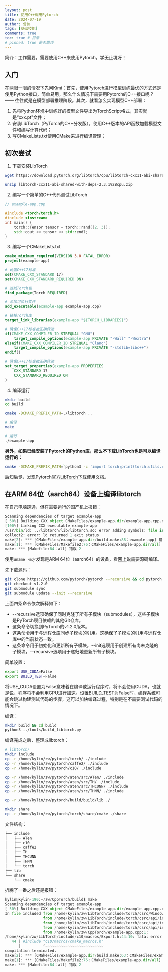 ```yaml
---
layout: post
title: 使用C++调用Pytorch
date: 2024-07-19
author: 曾伟
tags: [基础技能]
comments: true
toc: true # 目录
# pinned: true 是否置顶
---
```


简介：工作需要，需要使用C++来使用Pytorch，学无止境呀！

## 入门
在两眼一眼的情况下先问Kimi：首先，使用Pytorch进行模型训练最优的方式还是使用Python接口，简单易用，那么什么情况下需要用Pytorch的C++接口呢？—— 往往就是在模型部署推理阶段。其次，就看怎么实现模型C++部署：
1. 先将Python环境中训练好的模型文件导出为TorchScript格式，其实就是“xxx.pt"文件；
2. 安装LibTorch（PyTorch的C++分发版），使用C++版本的API函数加载模型文件和编写计算代码；
3. 写CMakeLists.txt使用CMake来进行编译管理；

## 初次尝试
1. 下载安装LibTorch
```bash
wget https://download.pytorch.org/libtorch/cpu/libtorch-cxx11-abi-shared-with-deps-2.3.1%2Bcpu.zip

unzip libtorch-cxx11-abi-shared-with-deps-2.3.1%2Bcpu.zip
```
2. 编写一个简单的C++代码测试LibTorch
```C++
// example-app.cpp

#include <torch/torch.h>
#include <iostream>
int main() {
    torch::Tensor tensor = torch::rand({2, 3});
    std::cout << tensor << std::endl;
}
```
3. 编写一个CMakeLists.txt
```CMake
cmake_minimum_required(VERSION 3.0 FATAL_ERROR)
project(example-app)

# 设置C++17标准
set(CMAKE_CXX_STANDARD 17)
set(CMAKE_CXX_STANDARD_REQUIRED ON)

# 查找Torch包
find_package(Torch REQUIRED)

# 添加可执行文件
add_executable(example-app example-app.cpp)

# 链接Torch库
target_link_libraries(example-app "${TORCH_LIBRARIES}")

# 确保C++17标准被正确传递
if(CMAKE_CXX_COMPILER_ID STREQUAL "GNU")
    target_compile_options(example-app PRIVATE "-Wall" "-Wextra")
elseif(CMAKE_CXX_COMPILER_ID STREQUAL "Clang")
    target_compile_options(example-app PRIVATE "-stdlib=libc++")
endif()

# 确保C++17标准被正确传递
set_target_properties(example-app PROPERTIES
    CXX_STANDARD 17
    CXX_STANDARD_REQUIRED ON
)
```
4. 编译运行
```bash
mkdir build
cd build

cmake -DCMAKE_PREFIX_PATH=./libtorch ..

# 编译
make

# 运行
./example-app
```

**另外，如果已经安装了Pytorch的Python库，那么不下载LibTorch也是可以编译运行的：**
```bash
cmake -DCMAKE_PREFIX_PATH=`python3 -c 'import torch;print(torch.utils.cmake_prefix_path)'` ..
```

后知后觉，发现Pytorch[官方LibTorch下载使用文档](https://pytorch.org/cppdocs/installing.html)。

## 在ARM 64位（aarch64）设备上编译libtorch
在自己电脑跑通，但在需要运行的国产机上报错：
```python
Scanning dependencies of target example-app
[ 50%] Building CXX object CMakeFiles/example-app.dir/example-app.cpp.o
[100%] Linking CXX executable example-app
/usr/bin/ld: ../libtorch/lib/libtorch.so: error adding symbols: file in wrong format
collect2: error: ld returned 1 exit status
make[2]: *** [CMakeFiles/example-app.dir/build.make:88：example-app] 错误 1
make[1]: *** [CMakeFiles/Makefile2:76：CMakeFiles/example-app.dir/all] 错误 2
make: *** [Makefile:84：all] 错误 2
```
使用```uname -m```才发现是ARM 64位（aarch64）的设备，看[网上](https://txsangyj.github.io/post/armv8-bian-yi-libtorch/)说需要源码编译。

先下载源码：
```Bash
git clone https://github.com/pytorch/pytorch --recursive && cd pytorch 
git checkout v1.2.0
git submodule sync
git submodule update --init --recursive
```
上面四条命令依次解释如下：
* --recursive选项确保了同时克隆了所有子模块（submodules），这些子模块是PyTorch项目依赖的其他Git仓库。
* 这条命令切换到PyTorch的v1.2.0版本。
* 这条命令用于与远程仓库同步子模块的引用。这确保了子模块的引用与远程仓库中的当前状态一致。
* 这条命令用于初始化和更新所有子模块。--init选项用于创建所有尚未克隆的子模块，--recursive选项用于递归地更新所有子模块。

简单设置：
```bash
export USE_CUDA=False
export BUILD_TEST=False
```
将USE_CUDA设置为False意味着在编译或运行程序时，将不会使用CUDA，也就是说，程序将不会利用GPU进行加速。设置BUILD_TEST为False时，编译系统可能会跳过构建测试代码的步骤，这可以加快编译过程，特别是在不需要测试代码的情况下。

编译：
```bash
mkdir build && cd build
python3 ../tools/build_libtorch.py
```

编译完成之后，整理成libtorch：
```bash
# libtorch/
mkdir include
cp -r /home/kylin/zw/pytorch/torch/ ./include
cp -r /home/kylin/zw/pytorch/caffe2/ ./include
cp -r /home/kylin/zw/pytorch/c10/ ./include

cp -r /home/kylin/zw/pytorch/aten/src/ATen/ ./include
cp -r /home/kylin/zw/pytorch/aten/src/TH/ ./include
cp -r /home/kylin/zw/pytorch/aten/src/THCUNN/ ./include
cp -r /home/kylin/zw/pytorch/aten/src/THNN/ ./include

cp -r /home/kylin/zw/pytorch/build/build/lib ./

mkdir share
cp -r /home/kylin/zw/pytorch/torch/share/cmake ./share
```

文件结构：
```bash
├── include
│   ├── ATen
│   ├── c10
│   ├── caffe2
│   ├── TH
│   ├── THCUNN
│   ├── THNN
│   └── torch
├── lib
└── share
    └── cmake
```


折腾了一番之后还是报错：
```python
kylin@kylin-190:~/zw/CppTorch/build$ make
Scanning dependencies of target example-app
[ 50%] Building CXX object CMakeFiles/example-app.dir/example-app.cpp.o
In file included from /home/kylin/zw/LibTorch/include/torch/csrc/WindowsTorchApiMacro.h:3,
                 from /home/kylin/zw/LibTorch/include/torch/csrc/api/include/torch/cuda.h:3,
                 from /home/kylin/zw/LibTorch/include/torch/csrc/api/include/torch/all.h:3,
                 from /home/kylin/zw/LibTorch/include/torch/csrc/api/include/torch/torch.h:3,
                 from /home/kylin/zw/CppTorch/example-app.cpp:1:
/home/kylin/zw/LibTorch/include/c10/macros/Export.h:44:10: fatal error: c10/macros/cmake_macros.h: 没有那个文件或目录
   44 | #include "c10/macros/cmake_macros.h"
      |          ^~~~~~~~~~~~~~~~~~~~~~~~~~~
compilation terminated.
make[2]: *** [CMakeFiles/example-app.dir/build.make:63：CMakeFiles/example-app.dir/example-app.cpp.o] 错误 1
make[1]: *** [CMakeFiles/Makefile2:76：CMakeFiles/example-app.dir/all] 错误 2
make: *** [Makefile:84：all] 错误 2
```
